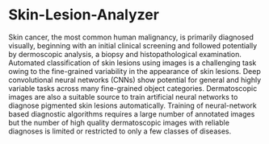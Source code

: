 # Skin-Lesion-Analyzer

Skin cancer, the most common human malignancy, is primarily diagnosed visually, beginning with an initial clinical screening and followed 
potentially by dermoscopic analysis, a biopsy and histopathological examination. Automated classification of skin lesions using images is 
a challenging task owing to the fine-grained variability in the appearance of skin lesions. Deep convolutional neural networks (CNNs) show 
potential for general and highly variable tasks across many fine-grained object categories. Dermatoscopic images are also a suitable source 
to train artificial neural networks to diagnose pigmented skin lesions automatically. Training of neural-network based diagnostic algorithms 
requires a large number of annotated images but the number of high quality dermatoscopic images with reliable diagnoses is limited or restricted 
to only a few classes of diseases.
